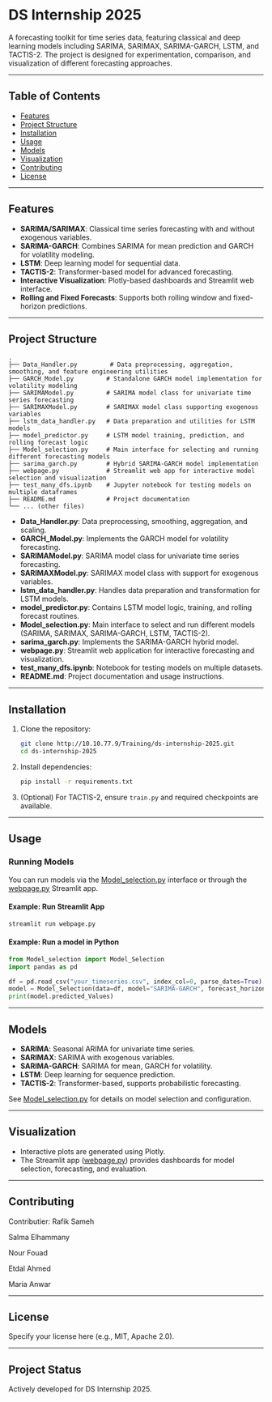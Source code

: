 # DS Internship 2025

A forecasting toolkit for time series data, featuring classical and deep learning models including SARIMA, SARIMAX, SARIMA-GARCH, LSTM, and TACTIS-2. The project is designed for experimentation, comparison, and visualization of different forecasting approaches.

---

## Table of Contents

- [Features](#features)
- [Project Structure](#project-structure)
- [Installation](#installation)
- [Usage](#usage)
- [Models](#models)
- [Visualization](#visualization)
- [Contributing](#contributing)
- [License](#license)

---

## Features

- **SARIMA/SARIMAX**: Classical time series forecasting with and without exogenous variables.
- **SARIMA-GARCH**: Combines SARIMA for mean prediction and GARCH for volatility modeling.
- **LSTM**: Deep learning model for sequential data.
- **TACTIS-2**: Transformer-based model for advanced forecasting.
- **Interactive Visualization**: Plotly-based dashboards and Streamlit web interface.
- **Rolling and Fixed Forecasts**: Supports both rolling window and fixed-horizon predictions.

---

## Project Structure

```
.
├── Data_Handler.py         # Data preprocessing, aggregation, smoothing, and feature engineering utilities
├── GARCH_Model.py         # Standalone GARCH model implementation for volatility modeling
├── SARIMAModel.py         # SARIMA model class for univariate time series forecasting
├── SARIMAXModel.py        # SARIMAX model class supporting exogenous variables
├── lstm_data_handler.py   # Data preparation and utilities for LSTM models
├── model_predictor.py     # LSTM model training, prediction, and rolling forecast logic
├── Model_selection.py     # Main interface for selecting and running different forecasting models
├── sarima_garch.py        # Hybrid SARIMA-GARCH model implementation
├── webpage.py             # Streamlit web app for interactive model selection and visualization
├── test_many_dfs.ipynb    # Jupyter notebook for testing models on multiple dataframes
├── README.md              # Project documentation
└── ... (other files)
```

- **Data_Handler.py**: Data preprocessing, smoothing, aggregation, and scaling.
- **GARCH_Model.py**: Implements the GARCH model for volatility forecasting.
- **SARIMAModel.py**: SARIMA model class for univariate time series forecasting.
- **SARIMAXModel.py**: SARIMAX model class with support for exogenous variables.
- **lstm_data_handler.py**: Handles data preparation and transformation for LSTM models.
- **model_predictor.py**: Contains LSTM model logic, training, and rolling forecast routines.
- **Model_selection.py**: Main interface to select and run different models (SARIMA, SARIMAX, SARIMA-GARCH, LSTM, TACTIS-2).
- **sarima_garch.py**: Implements the SARIMA-GARCH hybrid model.
- **webpage.py**: Streamlit web application for interactive forecasting and visualization.
- **test_many_dfs.ipynb**: Notebook for testing models on multiple datasets.
- **README.md**: Project documentation and usage instructions.

---

## Installation

1. Clone the repository:
    ```sh
    git clone http://10.10.77.9/Training/ds-internship-2025.git
    cd ds-internship-2025
    ```

2. Install dependencies:
    ```sh
    pip install -r requirements.txt
    ```

3. (Optional) For TACTIS-2, ensure `train.py` and required checkpoints are available.

---

## Usage

### Running Models

You can run models via the [Model_selection.py](Model_selection.py) interface or through the [webpage.py](webpage.py) Streamlit app.

#### Example: Run Streamlit App

```sh
streamlit run webpage.py
```

#### Example: Run a model in Python

```python
from Model_selection import Model_Selection
import pandas as pd

df = pd.read_csv("your_timeseries.csv", index_col=0, parse_dates=True)
model = Model_Selection(data=df, model="SARIMA-GARCH", forecast_horizon=24)
print(model.predicted_Values)
```

---

## Models

- **SARIMA**: Seasonal ARIMA for univariate time series.
- **SARIMAX**: SARIMA with exogenous variables.
- **SARIMA-GARCH**: SARIMA for mean, GARCH for volatility.
- **LSTM**: Deep learning for sequence prediction.
- **TACTIS-2**: Transformer-based, supports probabilistic forecasting.

See [Model_selection.py](Model_selection.py) for details on model selection and configuration.

---

## Visualization

- Interactive plots are generated using Plotly.
- The Streamlit app ([webpage.py](webpage.py)) provides dashboards for model selection, forecasting, and evaluation.

---

## Contributing

Contributier:
Rafik Sameh

Salma Elhammany

Nour Fouad

Etdal Ahmed

Maria Anwar


---

## License

Specify your license here (e.g., MIT, Apache 2.0).

---

## Project Status

Actively developed for DS Internship 2025.
